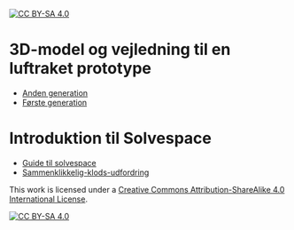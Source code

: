 [![CC BY-SA 4.0][cc-by-sa-shield]][cc-by-sa]

# 3D-model og vejledning til en luftraket prototype
* [Anden generation](gen2)
* [Første generation](gen1)

# Introduktion til Solvespace
* [Guide til solvespace](solvespace-guide.pdf)
* [Sammenklikkelig-klods-udfordring](klods.pdf)

This work is licensed under a
[Creative Commons Attribution-ShareAlike 4.0 International License][cc-by-sa].

[![CC BY-SA 4.0][cc-by-sa-image]][cc-by-sa]

[cc-by-sa]: http://creativecommons.org/licenses/by-sa/4.0/
[cc-by-sa-image]: https://licensebuttons.net/l/by-sa/4.0/88x31.png
[cc-by-sa-shield]: https://img.shields.io/badge/License-CC%20BY--SA%204.0-lightgrey.svg

